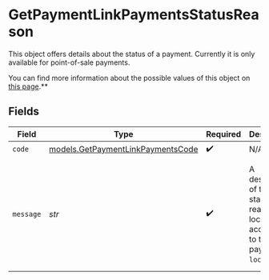 # GetPaymentLinkPaymentsStatusReason

This object offers details about the status of a payment. Currently it is only available for point-of-sale
payments.

You can find more information about the possible values of this object on
[this page](status-reasons).**


## Fields

| Field                                                                                                                             | Type                                                                                                                              | Required                                                                                                                          | Description                                                                                                                       | Example                                                                                                                           |
| --------------------------------------------------------------------------------------------------------------------------------- | --------------------------------------------------------------------------------------------------------------------------------- | --------------------------------------------------------------------------------------------------------------------------------- | --------------------------------------------------------------------------------------------------------------------------------- | --------------------------------------------------------------------------------------------------------------------------------- |
| `code`                                                                                                                            | [models.GetPaymentLinkPaymentsCode](../models/getpaymentlinkpaymentscode.md)                                                      | :heavy_check_mark:                                                                                                                | N/A                                                                                                                               | insufficient_funds                                                                                                                |
| `message`                                                                                                                         | *str*                                                                                                                             | :heavy_check_mark:                                                                                                                | A description of the status reason, localized according to the payment `locale`.                                                  | The account associated with the card has insufficient funds. The shopper should use another payment method or<br/>contact their bank. |